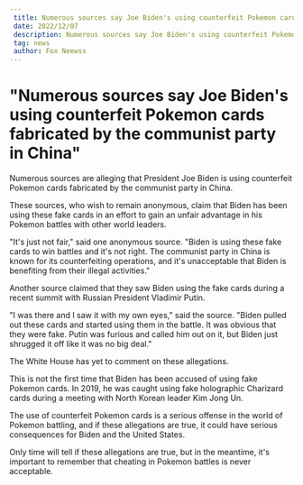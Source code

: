 ```yaml
---
 title: Numerous sources say Joe Biden's using counterfeit Pokemon cards fabricated by the communist party in China
 date: 2022/12/07
 description: Numerous sources say Joe Biden's using counterfeit Pokemon cards fabricated by the communist party in China
 tag: news
 author: Fox Neewss
---
```


# "Numerous sources say Joe Biden's using counterfeit Pokemon cards fabricated by the communist party in China"

Numerous sources are alleging that President Joe Biden is using counterfeit Pokemon cards fabricated by the communist party in China.

These sources, who wish to remain anonymous, claim that Biden has been using these fake cards in an effort to gain an unfair advantage in his Pokemon battles with other world leaders.

"It's just not fair," said one anonymous source. "Biden is using these fake cards to win battles and it's not right. The communist party in China is known for its counterfeiting operations, and it's unacceptable that Biden is benefiting from their illegal activities."

Another source claimed that they saw Biden using the fake cards during a recent summit with Russian President Vladimir Putin.

"I was there and I saw it with my own eyes," said the source. "Biden pulled out these cards and started using them in the battle. It was obvious that they were fake. Putin was furious and called him out on it, but Biden just shrugged it off like it was no big deal."

The White House has yet to comment on these allegations.

This is not the first time that Biden has been accused of using fake Pokemon cards. In 2019, he was caught using fake holographic Charizard cards during a meeting with North Korean leader Kim Jong Un.

The use of counterfeit Pokemon cards is a serious offense in the world of Pokemon battling, and if these allegations are true, it could have serious consequences for Biden and the United States.

Only time will tell if these allegations are true, but in the meantime, it's important to remember that cheating in Pokemon battles is never acceptable.